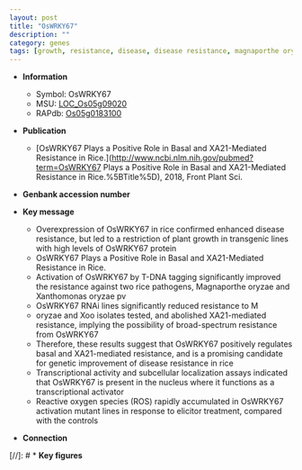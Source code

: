 ```yaml
---
layout: post
title: "OsWRKY67"
description: ""
category: genes
tags: [growth, resistance, disease, disease resistance, magnaporthe oryzae, nucleus,  xoo , transcriptional activator, reactive oxygen species, plant growth]
---
```


* **Information**  
    + Symbol: OsWRKY67  
    + MSU: [LOC_Os05g09020](http://rice.plantbiology.msu.edu/cgi-bin/ORF_infopage.cgi?orf=LOC_Os05g09020)  
    + RAPdb: [Os05g0183100](http://rapdb.dna.affrc.go.jp/viewer/gbrowse_details/irgsp1?name=Os05g0183100)  

* **Publication**  
    + [OsWRKY67 Plays a Positive Role in Basal and XA21-Mediated Resistance in Rice.](http://www.ncbi.nlm.nih.gov/pubmed?term=OsWRKY67 Plays a Positive Role in Basal and XA21-Mediated Resistance in Rice.%5BTitle%5D), 2018, Front Plant Sci.

* **Genbank accession number**  

* **Key message**  
    + Overexpression of OsWRKY67 in rice confirmed enhanced disease resistance, but led to a restriction of plant growth in transgenic lines with high levels of OsWRKY67 protein
    + OsWRKY67 Plays a Positive Role in Basal and XA21-Mediated Resistance in Rice.
    + Activation of OsWRKY67 by T-DNA tagging significantly improved the resistance against two rice pathogens, Magnaporthe oryzae and Xanthomonas oryzae pv
    + OsWRKY67 RNAi lines significantly reduced resistance to M
    + oryzae and Xoo isolates tested, and abolished XA21-mediated resistance, implying the possibility of broad-spectrum resistance from OsWRKY67
    + Therefore, these results suggest that OsWRKY67 positively regulates basal and XA21-mediated resistance, and is a promising candidate for genetic improvement of disease resistance in rice
    + Transcriptional activity and subcellular localization assays indicated that OsWRKY67 is present in the nucleus where it functions as a transcriptional activator
    + Reactive oxygen species (ROS) rapidly accumulated in OsWRKY67 activation mutant lines in response to elicitor treatment, compared with the controls

* **Connection**  

[//]: # * **Key figures**  


